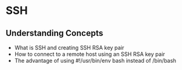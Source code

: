# SSH
## Understanding Concepts
- What is SSH and creating SSH RSA key pair
- How to connect to a remote host using an SSH RSA key pair
- The advantage of using #!/usr/bin/env bash instead of /bin/bash
